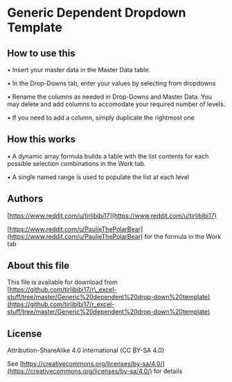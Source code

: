 # Generic Dependent Dropdown Template

## How to use this

• Insert your master data in the Master Data table.

• In the Drop-Downs tab, enter your values by selecting from dropdowns

• Rename the columns as needed in Drop-Downs and Master Data. You may delete and add columns to accomodate your required number of levels.

• If you need to add a column, simply duplicate the rightmost one



## How this works

• A dynamic array formula builds a table with the list contents for each possible selection combinations in the Work tab.

• A single named range is used to populate the list at each level



## Authors

[https://www.reddit.com/u/tirlibibi17](https://www.reddit.com/u/tirlibibi17)

[https://www.reddit.com/u/PaulieThePolarBear](https://www.reddit.com/u/PaulieThePolarBear) for the formula in the Work tab



## About this file

This file is available for download from [https://github.com/tirlibibi17/r\_excel-stuff/tree/master/Generic%20dependent%20drop-down%20template](https://github.com/tirlibibi17/r_excel-stuff/tree/master/Generic%20dependent%20drop-down%20template)



## License

Attribution-ShareAlike 4.0 International (CC BY-SA 4.0)

See [https://creativecommons.org/licenses/by-sa/4.0/](https://creativecommons.org/licenses/by-sa/4.0/) for details



